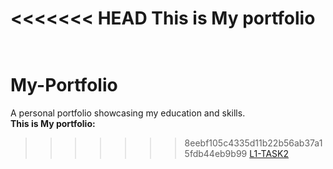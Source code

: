 <<<<<<< HEAD
<b>This is My portfolio</b>
</br></br>
=======
# My-Portfolio
A personal portfolio showcasing my education and skills.
</br><b>This is My portfolio:</b>
>>>>>>> 8eebf105c4335d11b22b56ab37a15fdb44eb9b99
[L1-TASK2](https://janki-vallabham.github.io/My-Portfolio/)
